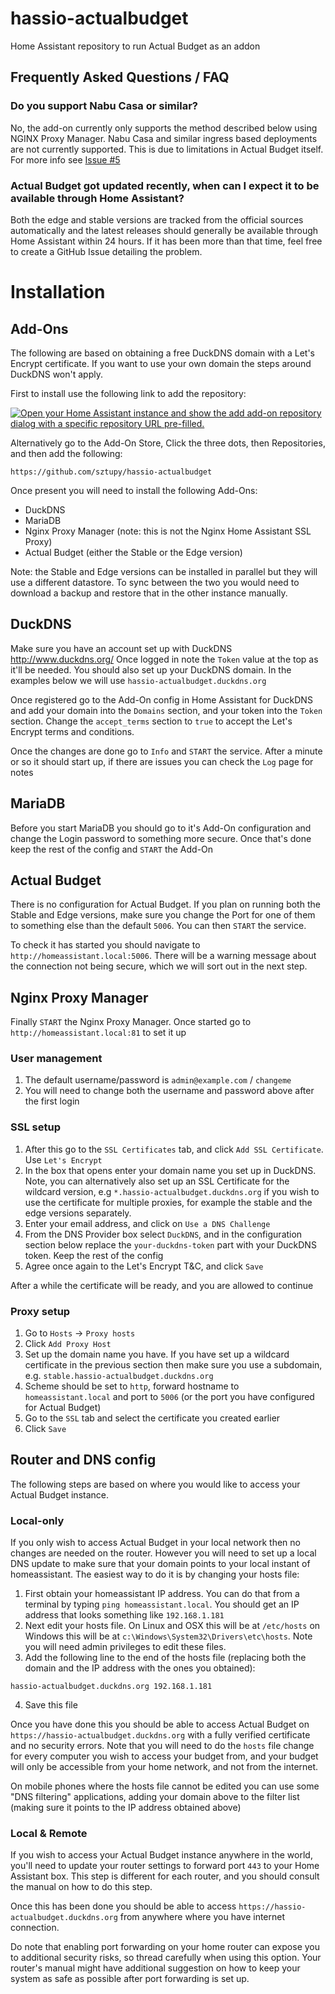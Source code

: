 # hassio-actualbudget

Home Assistant repository to run Actual Budget as an addon

## Frequently Asked Questions / FAQ

### Do you support Nabu Casa or similar?

No, the add-on currently only supports the method described below using NGINX Proxy Manager. Nabu Casa and similar ingress based deployments are not currently supported. This is due to limitations in Actual Budget itself. For more info see [Issue #5](https://github.com/sztupy/hassio-actualbudget/issues/5#issuecomment-2039383654)

### Actual Budget got updated recently, when can I expect it to be available through Home Assistant?

Both the edge and stable versions are tracked from the official sources automatically and the latest releases should generally be available through Home Assistant within 24 hours. If it has been more than that time, feel free to create a GitHub Issue detailing the problem.

# Installation

## Add-Ons

The following are based on obtaining a free DuckDNS domain with a Let's Encrypt certificate. If you want to use your own domain the steps around DuckDNS won't apply.

First to install use the following link to add the repository:

[![Open your Home Assistant instance and show the add add-on repository dialog with a specific repository URL pre-filled.](https://my.home-assistant.io/badges/supervisor_add_addon_repository.svg)](https://my.home-assistant.io/redirect/supervisor_add_addon_repository/?repository_url=https%3A%2F%2Fgithub.com%2Fsztupy%2Fhassio-actualbudget)

Alternatively go to the Add-On Store, Click the three dots, then Repositories, and then add the following:

```
https://github.com/sztupy/hassio-actualbudget
```

Once present you will need to install the following Add-Ons:

* DuckDNS
* MariaDB
* Nginx Proxy Manager (note: this is not the Nginx Home Assistant SSL Proxy)
* Actual Budget (either the Stable or the Edge version)

Note: the Stable and Edge versions can be installed in parallel but they will use a different datastore. To sync between the two you would need to download a backup and restore that in the other instance manually.

## DuckDNS

Make sure you have an account set up with DuckDNS http://www.duckdns.org/ Once logged in note the `Token` value at the top as it'll be needed. You should also set up your DuckDNS domain. In the examples below we will use `hassio-actualbudget.duckdns.org`

Once registered go to the Add-On config in Home Assistant for DuckDNS and add your domain into the `Domains` section, and your token into the `Token` section. Change the `accept_terms` section to `true` to accept the Let's Encrypt terms and conditions.

Once the changes are done go to `Info` and `START` the service. After a minute or so it should start up, if there are issues you can check the `Log` page for notes

## MariaDB

Before you start MariaDB you should go to it's Add-On configuration and change the Login password to something more secure. Once that's done keep the rest of the config and `START` the Add-On

## Actual Budget

There is no configuration for Actual Budget. If you plan on running both the Stable and Edge versions, make sure you change the Port for one of them to something else than the default `5006`. You can then `START` the service.

To check it has started you should navigate to `http://homeassistant.local:5006`. There will be a warning message about the connection not being secure, which we will sort out in the next step.

## Nginx Proxy Manager

Finally `START` the Nginx Proxy Manager. Once started go to `http://homeassistant.local:81` to set it up

### User management

1. The default username/password is `admin@example.com` / `changeme`
2. You will need to change both the username and password above after the first login

### SSL setup

1. After this go to the `SSL Certificates` tab, and click `Add SSL Certificate`. Use `Let's Encrypt`
2. In the box that opens enter your domain name you set up in DuckDNS. Note, you can alternatively also set up an SSL Certificate for the wildcard version, e.g `*.hassio-actualbudget.duckdns.org` if you wish to use the certificate for multiple proxies, for example the stable and the edge versions separately.
3. Enter your email address, and click on `Use a DNS Challenge`
4. From the DNS Provider box select `DuckDNS`, and in the configuration section below replace the `your-duckdns-token` part with your DuckDNS token. Keep the rest of the config
5. Agree once again to the Let's Encrypt T&C, and click `Save`

After a while the certificate will be ready, and you are allowed to continue

### Proxy setup

1. Go to `Hosts` -> `Proxy hosts`
2. Click `Add Proxy Host`
3. Set up the domain name you have. If you have set up a wildcard certificate in the previous section then make sure you use a subdomain, e.g. `stable.hassio-actualbudget.duckdns.org`
4. Scheme should be set to `http`, forward hostname to `homeassistant.local` and port to `5006` (or the port you have configured for Actual Budget)
5. Go to the `SSL` tab and select the certificate you created earlier
6. Click `Save`

## Router and DNS config

The following steps are based on where you would like to access your Actual Budget instance.
### Local-only

If you only wish to access Actual Budget in your local network then no changes are needed on the router. However you will need to set up a local DNS update to make sure that your domain points to your local instant of homeassistant. The easiest way to do it is by changing your hosts file:

1. First obtain your homeassistant IP address. You can do that from a terminal by typing `ping homeassistant.local`. You should get an IP address that looks something like `192.168.1.181`
2. Next edit your hosts file. On Linux and OSX this will be at `/etc/hosts` on Windows this will be at `c:\Windows\System32\Drivers\etc\hosts`. Note you will need admin privileges to edit these files.
3. Add the following line to the end of the hosts file (replacing both the domain and the IP address with the ones you obtained):
```
hassio-actualbudget.duckdns.org 192.168.1.181
```
4. Save this file

Once you have done this you should be able to access Actual Budget on `https://hassio-actualbudget.duckdns.org` with a fully verified certificate and no security errors. Note that you will need to do the `hosts` file change for every computer you wish to access your budget from, and your budget will only be accessible from your home network, and not from the internet.

On mobile phones where the hosts file cannot be edited you can use some "DNS filtering" applications, adding your domain above to the filter list (making sure it points to the IP address obtained above)

### Local & Remote

If you wish to access your Actual Budget instance anywhere in the world, you'll need to update your router settings to forward port `443` to your Home Assistant box. This step is different for each router, and you should consult the manual on how to do this step.

Once this has been done you should be able to access `https://hassio-actualbudget.duckdns.org` from anywhere where you have internet connection.

Do note that enabling port forwarding on your home router can expose you to additional security risks, so thread carefully when using this option. Your router's manual might have additional suggestion on how to keep your system as safe as possible after port forwarding is set up.
